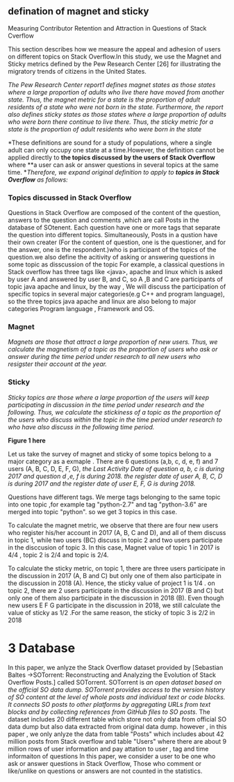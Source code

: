 ## defination of magnet and sticky

Measuring Contributor Retention and Attraction in Questions of Stack Cverflow

This section describes how we measure the appeal and adhesion of users on different topics on Stack Overflow.In this study, we use the Magnet and Sticky metrics defined by the Pew Research Center [26] for illustrating the migratory trends of citizens in the United States.

*The Pew Research Center report1 defines magnet states as those states where a large proportion of adults who live there have moved from another state. Thus, the magnet metric for a state is the proportion of adult residents of a state who were not born in the state. Furthermore, the report also defines sticky states as those states where a large proportion of adults who were born there continue to live there. Thus, the sticky metric for a state is the proportion of adult residents who were born in the state*

*These definitions are sound for a study of populations, where a single adult can only occupy one state at a time.However, the definition cannot be applied directly to **the topics discussed by the users of Stack Overflow** where **a user can ask or answer questions in several topics at the same time. **Therefore, we expand original definition to apply to **topics in Stack Overflow** as follows:*

### **Topics discussed in Stack Overflow**
Questions in Stack Overflow are composed of the content of the question, answers to the question and comments ,which are call Posts in the database of SOtenent. Each question have one or more tags that separate the question into different topics. Simultaneously, Posts in a qustion have their own creater (For the content of question, one is the questioner, and for the answer, one is the respondent.)who is participant of the topics of the question.we also define the acitivity of asking or answering questions in some topic as disscussion of the topic
For example, a classical questions in Stack overflow has three tags like \<java\>, apache and linux which is asked by user A and answered by user B, and C, so A ,B and C are  participants of topic java apache and linux, by the way , We will discuss the participation of specific topics in several major categories(e.g C++ and program language), so the three topics java apache and linux are also belong to  major categories Program language , Framework and OS.

### **Magnet**
*Magnets are those that attract a large proportion of new users. Thus, we calculate the magnetism of a topic as the proportion of users who ask or answer during the time period under research to all new users who resigster their account at the year.*

### **Sticky**
*Sticky topics are those where a large proportion of the users will keep participating in discussion in the time period under research and the following. Thus, we calculate the stickiness of a topic as the proportion of the users who discuss within the topic in the time period under research to who have also discuss in the following time period.*

**Figure 1 here**

Let us take the survey of magnet and sticky of some topics belong to a major category as a exmaple . There are 6 questions (a,b, c, d, e, f) and 7 users (A, B, C, D, E, F, G), *the Last Activity Date of question a, b, c is during 2017 and question d ,e, f is during 2018. the register date of user A, B, C, D is during 2017 and  the register date of user E, F, G is during 2018.*

Questions have different tags. We merge tags belonging to the same topic into one topic ,for example tag "python-2.7" and tag "python-3.6" are merged into topic "python". so we get 3 topics in this case.

To calculate the magnet metric, we observe that there are four new users who register his/her account in 2017  (A, B, C and D), and all of them discuss in topic 1, while two users (BC) discuss in topic 2 and two users participate in the disccusion of topic 3. In this case, Magnet value of topic 1 in 2017 is 4/4 , topic 2 is 2/4 and topic is 2/4. 

To calculate the sticky metric, on topic 1, there are three users participate in the discussion in 2017 (A, B and C) but only one of them also  participate in the discussion in 2018 (A). Hence, the sticky value of project 1 is 1/4 . on topic 2, there are 2 users participate in the discussion in 2017 (B and C) but only one of them also  participate in the discussion in 2018 (B). Even though new users E F G participate in the discussion in 2018, we still calculate the value of sticky as 1/2 .For the same reason, the sticky of topic 3 is 2/2 in 2018

# 3 Database
In this paper, we anlyze the Stack Overflow dataset provided by [Sebastian Baltes ->SOTorrent: Reconstructing and Analyzing the Evolution of Stack Overflow Posts.] called SOTorrent. 
SOTorrent is *an open dataset based on the official SO data dump. SOTorrent provides access to the version history of SO content at the level of whole posts and individual text or code blocks. It connects SO posts to other platforms by aggregating URLs from text blocks and by collecting references from GitHub files to SO posts.*
The dataset includes 20 different table which store not only data from official SO data dump but also data extracted from original data dump.
however , in this paper , we only anlyze the data from table "Posts" which includes about 42 million posts from Stack overflow and table "Users" where there are about 9 million rows of user information and pay attation to user , tag and time informaiton of questions
In this paper, we consider a user to be one who ask or answer questions in Stack Overflow, Those who comment or like/unlike on questions or answers are not counted in the statistics.